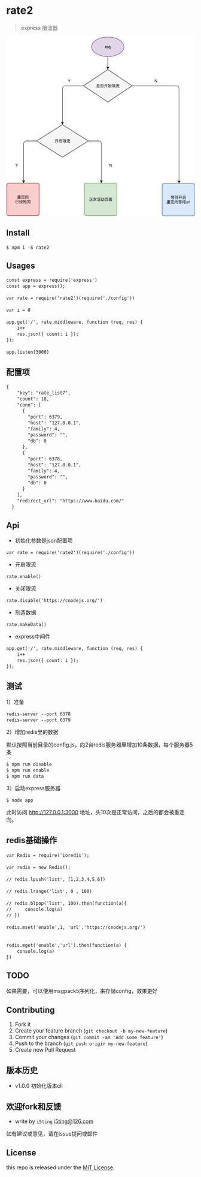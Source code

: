 # rate2

> express 限流器

![](flow.png)

## Install

```
$ npm i -S rate2
```

## Usages

```
const express = require('express')
const app = express();

var rate = require('rate2')(require('./config'))

var i = 0

app.get('/', rate.middleware, function (req, res) {
    i++
    res.json({ count: i });
});

app.listen(3000)
```

## 配置项

```
{
    "key": "rate_list7",
    "count": 10,
    "conn": [
      {
        "port": 6379,
        "host": "127.0.0.1",
        "family": 4,
        "password": "",
        "db": 0
      },
      {
        "port": 6378,
        "host": "127.0.0.1",
        "family": 4,
        "password": "",
        "db": 0
      }
    ],
    "redirect_url": "https://www.baidu.com/"
  }
```

## Api

- 初始化参数是json配置项

```
var rate = require('rate2')(require('./config'))
```

- 开启限流

```
rate.enable()
```

- 关闭限流

```
rate.disable('https://cnodejs.org/')
```

- 制造数据

```
rate.makeData()
```

- express中间件

```
app.get('/', rate.middleware, function (req, res) {
    i++
    res.json({ count: i });
});
```

## 测试

1）准备

```
redis-server --port 6378
redis-server --port 6379
```

2）增加redis里的数据

默认按照当前目录的config.js，向2台redis服务器里增加10条数据，每个服务器5条

```
$ npm run disable 
$ npm run enable
$ npm run data
```

3）启动express服务器

```
$ node app
```

此时访问 http://127.0.0.1:3000 地址，头10次是正常访问，之后的都会被重定向。

## redis基础操作

```
var Redis = require('ioredis');

var redis = new Redis();

// redis.lpush('list', [1,2,3,4,5,6])

// redis.lrange('list', 0 , 100)

// redis.blpop('list', 100).then(function(a){
//     console.log(a)
// })

redis.mset('enable',1, 'url','https://cnodejs.org/')


redis.mget('enable','url').then(function(a) {
    console.log(a)
})

```

## TODO

如果需要，可以使用msgpack5序列化，来存储config，效果更好

## Contributing

1. Fork it
2. Create your feature branch (`git checkout -b my-new-feature`)
3. Commit your changes (`git commit -am 'Add some feature'`)
4. Push to the branch (`git push origin my-new-feature`)
5. Create new Pull Request

## 版本历史

- v1.0.0 初始化版本cli

## 欢迎fork和反馈

- write by `i5ting` i5ting@126.com

如有建议或意见，请在issue提问或邮件

## License

this repo is released under the [MIT
License](http://www.opensource.org/licenses/MIT).
